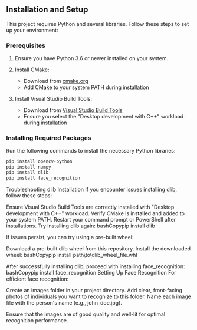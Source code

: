## Installation and Setup

This project requires Python and several libraries. Follow these steps to set up your environment:

### Prerequisites

1. Ensure you have Python 3.6 or newer installed on your system.
2. Install CMake:
   - Download from [cmake.org](https://cmake.org/download/)
   - Add CMake to your system PATH during installation

3. Install Visual Studio Build Tools:
   - Download from [Visual Studio Build Tools](https://visualstudio.microsoft.com/visual-cpp-build-tools/)
   - Ensure you select the "Desktop development with C++" workload during installation

### Installing Required Packages

Run the following commands to install the necessary Python libraries:

```bash
pip install opencv-python
pip install numpy
pip install dlib
pip install face_recognition
```

Troubleshooting dlib Installation
If you encounter issues installing dlib, follow these steps:

Ensure Visual Studio Build Tools are correctly installed with "Desktop development with C++" workload.
Verify CMake is installed and added to your system PATH.
Restart your command prompt or PowerShell after installations.
Try installing dlib again:
bashCopypip install dlib


If issues persist, you can try using a pre-built wheel:

Download a pre-built dlib wheel from this repository.
Install the downloaded wheel:
bashCopypip install path\to\dlib_wheel_file.whl

After successfully installing dlib, proceed with installing face_recognition:
bashCopypip install face_recognition
Setting Up Face Recognition
For efficient face recognition:

Create an images folder in your project directory.
Add clear, front-facing photos of individuals you want to recognize to this folder.
Name each image file with the person's name (e.g., john_doe.jpg).

Ensure that the images are of good quality and well-lit for optimal recognition performance.
